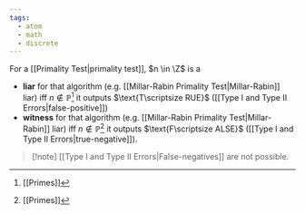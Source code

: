 ```yaml
---
tags:
  - atom
  - math
  - discrete
---
```

For a [[Primality Test|primality test]], $n \in \Z$ is a
- **liar** for that algorithm (e.g. [[Millar-Rabin Primality Test|Millar-Rabin]] liar) iff $n \notin \mathbb{P}$[^1] it outputs $\text{T\scriptsize RUE}$ ([[Type I and Type II Errors|false-positive]])
- **witness** for that algorithm (e.g. [[Millar-Rabin Primality Test|Millar-Rabin]] liar) iff $n \notin \mathbb{P}$[^1] it outputs $\text{F\scriptsize ALSE}$ ([[Type I and Type II Errors|true-negative]]).

> [!note] [[Type I and Type II Errors|False-negatives]] are not possible.

[^1]: [[Primes]]

